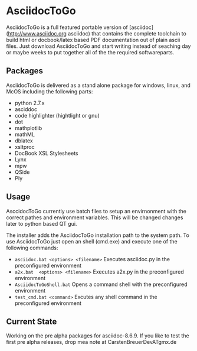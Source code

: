 AsciidocToGo
============

AsciidocToGo is a full featured portable version of [asciidoc](http://www.asciidoc.org asciidoc) that contains
the complete toolchain to build html or docbook/latex based PDF documentation out of plain ascii files. Just download
AsciidocToGo and start writing instead of seaching day or maybe weeks to put together all of the the required
softwareparts.

Packages
--------

AsciidocToGo is delivered as a stand alone package for windows, linux, and McOS
including the following parts:

* python 2.7.x
* asciddoc
* code highlighter (hightlight or gnu)
* dot
* mathplotlib
* mathML
* dblatex
* xsltproc
* DocBook XSL Stylesheets
* Lynx
* mpw
* QSide
* Ply

Usage
-----

AsccidocToGo currently use batch files to setup an envirnonment with
the correct pathes and environment variables. This will be changed changes later to
python based QT gui. 

The installer adds the AsciidocToGo installation path to the system path.
To use AsciidocToGo just open an shell (cmd.exe) and execute one
of the following commands:

* ```asciidoc.bat <options> <filename>```
     Executes asciidoc.py in the preconfigured environment
* ```a2x.bat  <options> <filename>```
     Executes a2x.py in the preconfigured environment
* ```AsciidocToGoShell.bat```
     Opens a command shell with the preconfigured environment
* ```test_cmd.bat <command>```
     Excutes any shell command in the preconfigured environment


Current State
-------------

Working on the pre alpha packages for asciidoc-8.6.9.
If you like to test the first pre alpha releases, drop mea note
at CarstenBreuerDevATgmx.de












